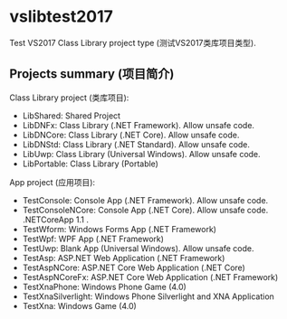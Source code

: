# vslibtest2017
Test VS2017 Class Library project type (测试VS2017类库项目类型).

## Projects summary (项目简介)

Class Library project (类库项目):
- LibShared: Shared Project
- LibDNFx: Class Library (.NET Framework). Allow unsafe code.
- LibDNCore: Class Library (.NET Core). Allow unsafe code.
- LibDNStd: Class Library (.NET Standard). Allow unsafe code.
- LibUwp: Class Library (Universal Windows). Allow unsafe code.
- LibPortable: Class Library (Portable)

App project (应用项目):

- TestConsole: Console App (.NET Framework). Allow unsafe code.
- TestConsoleNCore: Console App (.NET Core). Allow unsafe code. .NETCoreApp 1.1 .
- TestWform: Windows Forms App (.NET Framework)
- TestWpf: WPF App (.NET Framework)
- TestUwp: Blank App (Universal Windows). Allow unsafe code.
- TestAsp: ASP.NET Web Application (.NET Framework)
- TestAspNCore: ASP.NET Core Web Application (.NET Core)
- TestAspNCoreFx: ASP.NET Core Web Application (.NET Framework)
- TestXnaPhone: Windows Phone Game (4.0)
- TestXnaSilverlight: Windows Phone Silverlight and XNA Application
- TestXna: Windows Game (4.0)
